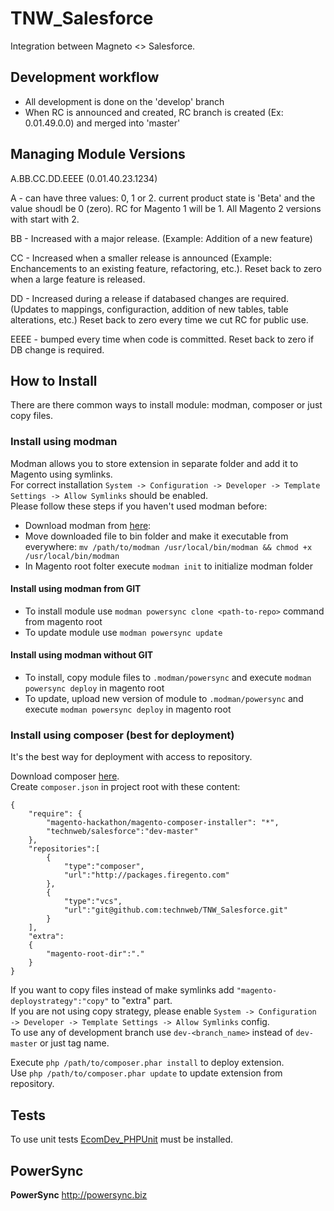 # TNW_Salesforce
Integration between Magneto <> Salesforce.

Development workflow
-----------
- All development is done on the 'develop' branch
- When RC is announced and created, RC branch is created (Ex: 0.01.49.0.0) and merged into 'master'

Managing Module Versions
-----------
A.BB.CC.DD.EEEE (0.01.40.23.1234)

A - can have three values: 0, 1 or 2. current product state is 'Beta' and the value shoudl be 0 (zero). RC for Magento 1 will be 1. All Magento 2 versions with start with 2.

BB - Increased with a major release. (Example: Addition of a new feature)

CC - Increased when a smaller release is announced (Example: Enchancements to an existing feature, refactoring, etc.). Reset back to zero when a large feature is released.

DD - Increased during a release if databased changes are required. (Updates to mappings, configuraction, addition of new tables, table alterations, etc.) Reset back to zero every time we cut RC for public use.

EEEE - bumped every time when code is committed. Reset back to zero if DB change is required.

How to Install
-----------
There are there common ways to install module: modman, composer or just copy files.

### Install using modman
Modman allows you to store extension in separate folder and add it to Magento using symlinks.  
For correct installation `System -> Configuration -> Developer -> Template Settings -> Allow Symlinks` should be enabled.  
Please follow these steps if you haven't used modman before:

* Download modman from [here][modman_link]:
* Move downloaded file to bin folder and make it executable from everywhere: `mv /path/to/modman /usr/local/bin/modman && chmod +x /usr/local/bin/modman`
* In Magento root folter execute `modman init` to initialize modman folder

#### Install using modman from GIT

* To install module use `modman powersync clone <path-to-repo>` command from magento root
* To update module use `modman powersync update`

#### Install using modman without GIT

* To install, copy module files to `.modman/powersync` and execute `modman powersync deploy` in magento root
* To update, upload new version of module to `.modman/powersync` and execute `modman powersync deploy` in magento root

### Install using composer (best for deployment)
It's the best way for deployment with access to repository.

Download composer [here][composer_link].  
Create `composer.json` in project root with these content:  

    {
        "require": {
            "magento-hackathon/magento-composer-installer": "*",
            "technweb/salesforce":"dev-master"
        },
        "repositories":[
            {
                "type":"composer",
                "url":"http://packages.firegento.com"
            },
            {
                "type":"vcs",
                "url":"git@github.com:technweb/TNW_Salesforce.git"
            }
        ],
        "extra":
        {
            "magento-root-dir":"."
        }
    }

If you want to copy files instead of make symlinks add `"magento-deploystrategy":"copy"` to "extra" part.  
If you are not using copy strategy, please enable `System -> Configuration -> Developer -> Template Settings -> Allow Symlinks` config.  
To use any of development branch use `dev-<branch_name>` instead of `dev-master` or just tag name.  
  
Execute `php /path/to/composer.phar install` to deploy extension.  
Use `php /path/to/composer.phar update` to update extension from repository.

Tests
-----------
To use unit tests [EcomDev_PHPUnit](ecomdev_phpunit_link) must be installed.

PowerSync
-----------
**PowerSync** http://powersync.biz<br />

[modman_link]: https://raw.githubusercontent.com/hws47a/modman-relative-links/master/modman
[composer_link]: https://getcomposer.org/download/
[ecomdev_phpunit]: https://github.com/EcomDev/EcomDev_PHPUnit
